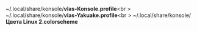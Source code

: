 ~/.local/share/konsole/**vlas-Konsole.profile**<br \>
~/.local/share/konsole/**vlas-Yakuake.profile**<br \>
~/.local/share/konsole/**Цвета Linux 2.colorscheme**
